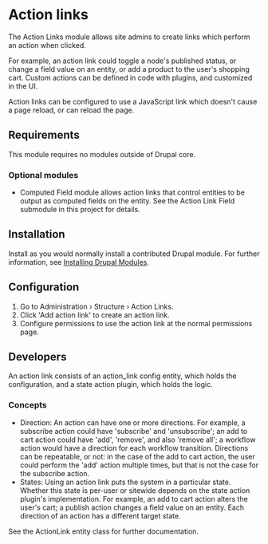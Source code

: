 # Action links

The Action Links module allows site admins to create links which perform an
action when clicked.

For example, an action link could toggle a node's published status, or change
a field value on an entity, or add a product to the user's shopping cart. Custom
actions can be defined in code with plugins, and customized in the UI.

Action links can be configured to use a JavaScript link which doesn't cause a
page reload, or can reload the page.

## Requirements

This module requires no modules outside of Drupal core.

### Optional modules

- Computed Field module allows action links that control entities to be output
  as computed fields on the entity. See the Action Link Field submodule in this
  project for details.

## Installation

Install as you would normally install a contributed Drupal module. For further
information, see
[Installing Drupal Modules](https://www.drupal.org/docs/extending-drupal/installing-drupal-modules).

## Configuration

1. Go to Administration › Structure › Action Links.
2. Click 'Add action link' to create an action link.
3. Configure permissions to use the action link at the normal permissions page.

## Developers

An action link consists of an action_link config entity, which holds the
configuration, and a state action plugin, which holds the logic.

### Concepts

- Direction: An action can have one or more directions. For example, a subscribe
  action could have 'subscribe' and 'unsubscribe'; an add to cart action could
  have 'add', 'remove', and also 'remove all'; a workflow action would have a
  direction for each workflow transition. Directions can be repeatable, or not:
  in the case of the add to cart action, the user could perform the 'add' action
  multiple times, but that is not the case for the subscribe action.
- States: Using an action link puts the system in a particular state. Whether
  this state is per-user or sitewide depends on the state action plugin's
  implementation. For example, an add to cart action alters the user's cart; a
  publish action changes a field value on an entity. Each direction of an action
  has a different target state.

See the ActionLink entity class for further documentation.
